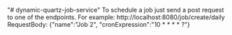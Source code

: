 "# dynamic-quartz-job-service" 
To schedule a job just send a post request to one of the endpoints.
For example:
http://localhost:8080/job/create/daily
RequestBody: {"name":"Job 2", "cronExpression":"10 * * * * ?"}

